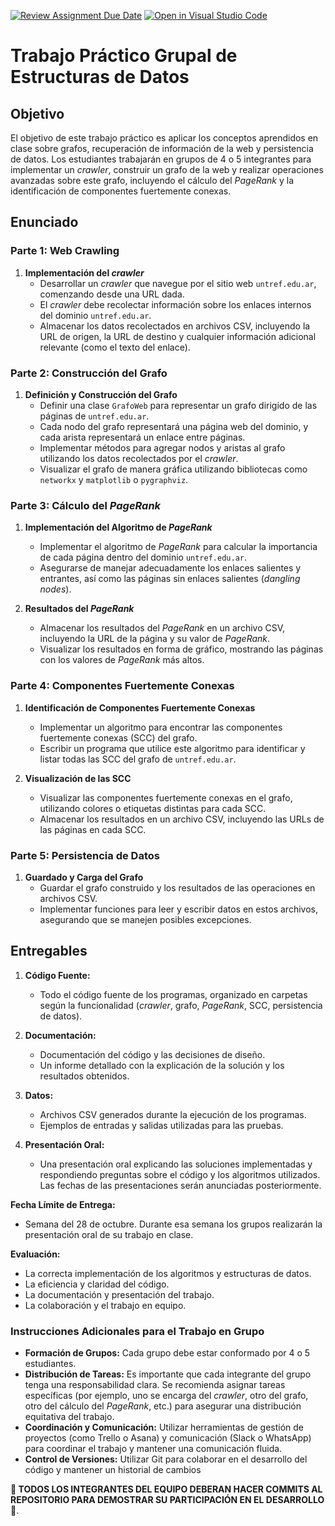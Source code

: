 [![Review Assignment Due Date](https://classroom.github.com/assets/deadline-readme-button-22041afd0340ce965d47ae6ef1cefeee28c7c493a6346c4f15d667ab976d596c.svg)](https://classroom.github.com/a/-FxuqLvX)
[![Open in Visual Studio Code](https://classroom.github.com/assets/open-in-vscode-2e0aaae1b6195c2367325f4f02e2d04e9abb55f0b24a779b69b11b9e10269abc.svg)](https://classroom.github.com/online_ide?assignment_repo_id=16397621&assignment_repo_type=AssignmentRepo)
# Trabajo Práctico Grupal de Estructuras de Datos

## Objetivo

El objetivo de este trabajo práctico es aplicar los conceptos aprendidos en clase sobre grafos, recuperación de información de la web y persistencia de datos. Los estudiantes trabajarán en grupos de 4 o 5 integrantes para implementar un _crawler_, construir un grafo de la web y realizar operaciones avanzadas sobre este grafo, incluyendo el cálculo del _PageRank_ y la identificación de componentes fuertemente conexas.

## Enunciado

### Parte 1: Web Crawling

1. **Implementación del _crawler_**
    - Desarrollar un _crawler_ que navegue por el sitio web `untref.edu.ar`, comenzando desde una URL dada.
    - El _crawler_ debe recolectar información sobre los enlaces internos del dominio `untref.edu.ar`.
    - Almacenar los datos recolectados en archivos CSV, incluyendo la URL de origen, la URL de destino y cualquier información adicional relevante (como el texto del enlace).

### Parte 2: Construcción del Grafo

1. **Definición y Construcción del Grafo**
    - Definir una clase `GrafoWeb` para representar un grafo dirigido de las páginas de `untref.edu.ar`.
    - Cada nodo del grafo representará una página web del dominio, y cada arista representará un enlace entre páginas.
    - Implementar métodos para agregar nodos y aristas al grafo utilizando los datos recolectados por el _crawler_.
    - Visualizar el grafo de manera gráfica utilizando bibliotecas como `networkx` y `matplotlib` o `pygraphviz`.

### Parte 3: Cálculo del _PageRank_

1. **Implementación del Algoritmo de _PageRank_**
    - Implementar el algoritmo de _PageRank_ para calcular la importancia de cada página dentro del dominio `untref.edu.ar`.
    - Asegurarse de manejar adecuadamente los enlaces salientes y entrantes, así como las páginas sin enlaces salientes (_dangling nodes_).

2. **Resultados del _PageRank_**
    - Almacenar los resultados del _PageRank_ en un archivo CSV, incluyendo la URL de la página y su valor de _PageRank_.
    - Visualizar los resultados en forma de gráfico, mostrando las páginas con los valores de _PageRank_ más altos.

### Parte 4: Componentes Fuertemente Conexas

1. **Identificación de Componentes Fuertemente Conexas**
    - Implementar un algoritmo para encontrar las componentes fuertemente conexas (SCC) del grafo.
    - Escribir un programa que utilice este algoritmo para identificar y listar todas las SCC del grafo de `untref.edu.ar`.

2. **Visualización de las SCC**
    - Visualizar las componentes fuertemente conexas en el grafo, utilizando colores o etiquetas distintas para cada SCC.
    - Almacenar los resultados en un archivo CSV, incluyendo las URLs de las páginas en cada SCC.

### Parte 5: Persistencia de Datos

1. **Guardado y Carga del Grafo**
    - Guardar el grafo construido y los resultados de las operaciones en archivos CSV.
    - Implementar funciones para leer y escribir datos en estos archivos, asegurando que se manejen posibles excepciones.

## Entregables

1. **Código Fuente:**
    - Todo el código fuente de los programas, organizado en carpetas según la funcionalidad (_crawler_, grafo, _PageRank_, SCC, persistencia de datos).

2. **Documentación:**
    - Documentación del código y las decisiones de diseño.
    - Un informe detallado con la explicación de la solución y los resultados obtenidos.

3. **Datos:**
    - Archivos CSV generados durante la ejecución de los programas.
    - Ejemplos de entradas y salidas utilizadas para las pruebas.

4. **Presentación Oral:**
    - Una presentación oral explicando las soluciones implementadas y respondiendo preguntas sobre el código y los algoritmos utilizados. Las fechas de las presentaciones serán anunciadas posteriormente.

**Fecha Límite de Entrega:**
- Semana del 28 de octubre. Durante esa semana los grupos realizarán la presentación oral de su trabajo en clase.

**Evaluación:**
- La correcta implementación de los algoritmos y estructuras de datos.
- La eficiencia y claridad del código.
- La documentación y presentación del trabajo.
- La colaboración y el trabajo en equipo.

### Instrucciones Adicionales para el Trabajo en Grupo

- **Formación de Grupos:** Cada grupo debe estar conformado por 4 o 5 estudiantes.
- **Distribución de Tareas:** Es importante que cada integrante del grupo tenga una responsabilidad clara. Se recomienda asignar tareas específicas (por ejemplo, uno se encarga del _crawler_, otro del grafo, otro del cálculo del _PageRank_, etc.) para asegurar una distribución equitativa del trabajo.
- **Coordinación y Comunicación:** Utilizar herramientas de gestión de proyectos (como Trello o Asana) y comunicación (Slack o WhatsApp) para coordinar el trabajo y mantener una comunicación fluida.
- **Control de Versiones:** Utilizar Git para colaborar en el desarrollo del código y mantener un historial de cambios

**🚨 TODOS LOS INTEGRANTES DEL EQUIPO DEBERAN HACER COMMITS AL REPOSITORIO PARA DEMOSTRAR SU PARTICIPACIÓN EN EL DESARROLLO 🚨**.
